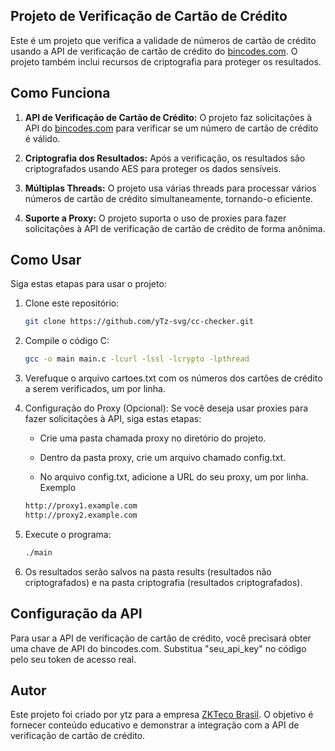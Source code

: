 ## Projeto de Verificação de Cartão de Crédito

Este é um projeto que verifica a validade de números de cartão de crédito usando a API de verificação de cartão de crédito do [bincodes.com](https://www.bincodes.com/api-creditcard-checker/). O projeto também inclui recursos de criptografia para proteger os resultados.

## Como Funciona

1. **API de Verificação de Cartão de Crédito:** O projeto faz solicitações à API do [bincodes.com](https://www.bincodes.com/api-creditcard-checker/) para verificar se um número de cartão de crédito é válido.

2. **Criptografia dos Resultados:** Após a verificação, os resultados são criptografados usando AES para proteger os dados sensíveis.

3. **Múltiplas Threads:** O projeto usa várias threads para processar vários números de cartão de crédito simultaneamente, tornando-o eficiente.

4. **Suporte a Proxy:** O projeto suporta o uso de proxies para fazer solicitações à API de verificação de cartão de crédito de forma anônima.

## Como Usar

Siga estas etapas para usar o projeto:

1. Clone este repositório:

   ```bash
   git clone https://github.com/yTz-svg/cc-checker.git

2. Compile o código C:

   ```bash
   gcc -o main main.c -lcurl -lssl -lcrypto -lpthread
3.  Verefuque o arquivo cartoes.txt com os números dos cartões de crédito a serem verificados, um por linha.

4.  Configuração do Proxy (Opcional): Se você deseja usar proxies para fazer solicitações à API, siga estas etapas:

    - Crie uma pasta chamada proxy no diretório do projeto.

    - Dentro da pasta proxy, crie um arquivo chamado config.txt.

    - No arquivo config.txt, adicione a URL do seu proxy, um por linha. Exemplo

    ```bash
    http://proxy1.example.com
    http://proxy2.example.com
    
5. Execute o programa:

   ```bash
   ./main
6. Os resultados serão salvos na pasta results (resultados não criptografados) e na pasta criptografia (resultados criptografados).

## Configuração da API

Para usar a API de verificação de cartão de crédito, você precisará obter uma chave de API do bincodes.com. Substitua "seu_api_key" no código pelo seu token de acesso real.

## Autor

Este projeto foi criado por ytz para a empresa [ZKTeco Brasil](https://www.zkteco.com.br/). O objetivo é fornecer conteúdo educativo e demonstrar a integração com a API de verificação de cartão de crédito. 
